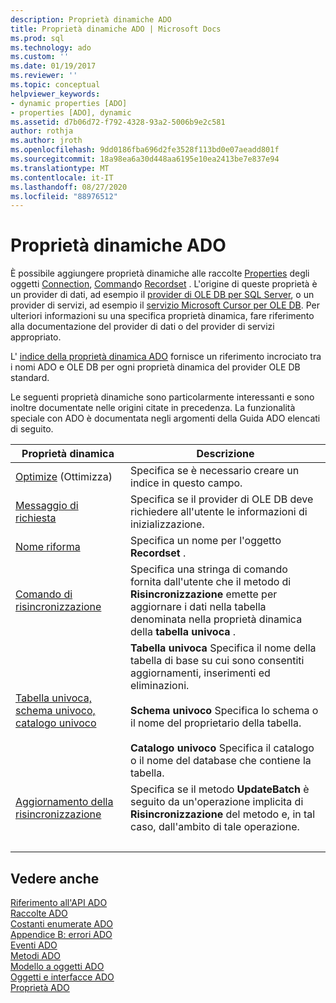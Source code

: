 ```yaml
---
description: Proprietà dinamiche ADO
title: Proprietà dinamiche ADO | Microsoft Docs
ms.prod: sql
ms.technology: ado
ms.custom: ''
ms.date: 01/19/2017
ms.reviewer: ''
ms.topic: conceptual
helpviewer_keywords:
- dynamic properties [ADO]
- properties [ADO], dynamic
ms.assetid: d7b06d72-f792-4328-93a2-5006b9e2c581
author: rothja
ms.author: jroth
ms.openlocfilehash: 9dd0186fba696d2fe3528f113bd0e07aeadd801f
ms.sourcegitcommit: 18a98ea6a30d448aa6195e10ea2413be7e837e94
ms.translationtype: MT
ms.contentlocale: it-IT
ms.lasthandoff: 08/27/2020
ms.locfileid: "88976512"
---
```

# <a name="ado-dynamic-properties"></a>Proprietà dinamiche ADO
È possibile aggiungere proprietà dinamiche alle raccolte [Properties](./properties-collection-ado.md) degli oggetti [Connection](./connection-object-ado.md), [Command](./command-object-ado.md)o [Recordset](./recordset-object-ado.md) . L'origine di queste proprietà è un provider di dati, ad esempio il [provider di OLE DB per SQL Server](../../guide/appendixes/microsoft-ole-db-provider-for-sql-server.md), o un provider di servizi, ad esempio il [servizio Microsoft Cursor per OLE DB](../../guide/appendixes/microsoft-cursor-service-for-ole-db-ado-service-component.md). Per ulteriori informazioni su una specifica proprietà dinamica, fare riferimento alla documentazione del provider di dati o del provider di servizi appropriato.  
  
 L' [indice della proprietà dinamica ADO](./ado-dynamic-property-index.md) fornisce un riferimento incrociato tra i nomi ADO e OLE DB per ogni proprietà dinamica del provider OLE DB standard.  
  
 Le seguenti proprietà dinamiche sono particolarmente interessanti e sono inoltre documentate nelle origini citate in precedenza. La funzionalità speciale con ADO è documentata negli argomenti della Guida ADO elencati di seguito.  
  
|Proprietà dinamica|Descrizione|  
|-|-|  
|[Optimize](./optimize-property-dynamic-ado.md) (Ottimizza)|Specifica se è necessario creare un indice in questo campo.|  
|[Messaggio di richiesta](./prompt-property-dynamic-ado.md)|Specifica se il provider di OLE DB deve richiedere all'utente le informazioni di inizializzazione.|  
|[Nome riforma](./reshape-name-property-dynamic-ado.md)|Specifica un nome per l'oggetto **Recordset** .|  
|[Comando di risincronizzazione](./resync-command-property-dynamic-ado.md)|Specifica una stringa di comando fornita dall'utente che il metodo di **Risincronizzazione** emette per aggiornare i dati nella tabella denominata nella proprietà dinamica della **tabella univoca** .|  
|[Tabella univoca, schema univoco, catalogo univoco](./unique-table-unique-schema-unique-catalog-properties-dynamic-ado.md)|**Tabella univoca** Specifica il nome della tabella di base su cui sono consentiti aggiornamenti, inserimenti ed eliminazioni.<br /><br /> **Schema univoco** Specifica lo schema o il nome del proprietario della tabella.<br /><br /> **Catalogo univoco** Specifica il catalogo o il nome del database che contiene la tabella.|  
|[Aggiornamento della risincronizzazione](./update-resync-property-dynamic-ado.md)|Specifica se il metodo **UpdateBatch** è seguito da un'operazione implicita di **Risincronizzazione** del metodo e, in tal caso, dall'ambito di tale operazione.|
| &nbsp; | &nbsp; |

## <a name="see-also"></a>Vedere anche  
 [Riferimento all'API ADO](./ado-api-reference.md)   
 [Raccolte ADO](./ado-collections.md)   
 [Costanti enumerate ADO](./ado-enumerated-constants.md)   
 [Appendice B: errori ADO](../../guide/appendixes/appendix-b-ado-errors.md)   
 [Eventi ADO](./ado-events.md)   
 [Metodi ADO](./ado-methods.md)   
 [Modello a oggetti ADO](./ado-object-model.md)   
 [Oggetti e interfacce ADO](./ado-objects-and-interfaces.md)   
 [Proprietà ADO](./ado-properties.md)